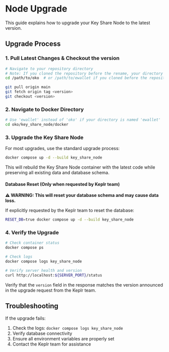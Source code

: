 # Node Upgrade

This guide explains how to upgrade your Key Share Node to the latest version.

## Upgrade Process

### 1. Pull Latest Changes & Checkout the version

```bash
# Navigate to your repository directory
# Note: If you cloned the repository before the rename, your directory might be named 'ewallet' instead of 'oko'
cd /path/to/oko  # or /path/to/ewallet if you cloned before the repository rename

git pull origin main
git fetch origin tag <version>
git checkout <version>
```

### 2. Navigate to Docker Directory

```bash
# Use 'ewallet' instead of 'oko' if your directory is named 'ewallet'
cd oko/key_share_node/docker
```

### 3. Upgrade the Key Share Node

For most upgrades, use the standard upgrade process:

```bash
docker compose up -d --build key_share_node
```

This will rebuild the Key Share Node container with the latest code while preserving all existing data and database schema.

#### Database Reset (Only when requested by Keplr team)

**⚠️ WARNING: This will reset your database schema and may cause data loss.**

If explicitly requested by the Keplr team to reset the database:

```bash
RESET_DB=true docker compose up -d --build key_share_node
```

### 4. Verify the Upgrade

```bash
# Check container status
docker compose ps

# Check logs
docker compose logs key_share_node

# Verify server health and version
curl http://localhost:${SERVER_PORT}/status
```

Verify that the `version` field in the response matches the version announced in the upgrade request from the Keplr team.

## Troubleshooting

If the upgrade fails:

1. Check the logs: `docker compose logs key_share_node`
2. Verify database connectivity
3. Ensure all environment variables are properly set
4. Contact the Keplr team for assistance
